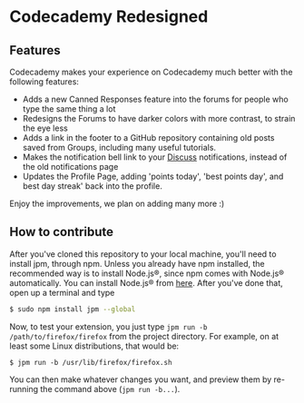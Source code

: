 # Codecademy Redesigned

## Features

Codecademy makes your experience on Codecademy much better with the following features: 

- Adds a new Canned Responses feature into the forums for people who type the same thing a lot
- Redesigns the Forums to have darker colors with more contrast, to strain the eye less 
- Adds a link in the footer to a GitHub repository containing old posts saved from Groups, including many useful tutorials.  
- Makes the notification bell link to your [Discuss][1] notifications, instead of the old notifications page
- Updates the Profile Page, adding 'points today', 'best points day', and best day streak' back into the profile.  

Enjoy the improvements, we plan on adding many more :)

## How to contribute

After you've cloned this repository to your local machine, you'll need to install jpm, through npm. Unless you already have npm installed, the recommended way is to install Node.js®, since npm comes with Node.js® automatically. You can install Node.js® from [here][2]. After you've done that, open up a terminal and type 

```bash
$ sudo npm install jpm --global
```

Now, to test your extension, you just type `jpm run -b /path/to/firefox/firefox` from the project directory. For example, on at least some Linux distributions, that would be: 

```
$ jpm run -b /usr/lib/firefox/firefox.sh
```

You can then make whatever changes you want, and preview them by re-running the command above (`jpm run -b...`). 

[1]: http://discuss.codecademy.com
[2]: https://nodejs.org